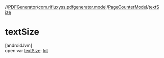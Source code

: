 //[PDFGenerator](../../../index.md)/[com.rifluxyss.pdfgenerator.model](../index.md)/[PageCounterModel](index.md)/[textSize](text-size.md)

# textSize

[androidJvm]\
open var [textSize](text-size.md): [Int](https://kotlinlang.org/api/latest/jvm/stdlib/kotlin/-int/index.html)
